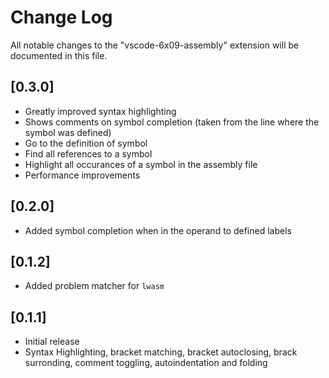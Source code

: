 # Change Log
All notable changes to the "vscode-6x09-assembly" extension will be documented in this file.

## [0.3.0]
- Greatly improved syntax highlighting
- Shows comments on symbol completion (taken from the line where the symbol was defined)
- Go to the definition of symbol
- Find all references to a symbol
- Highlight all occurances of a symbol in the assembly file
- Performance improvements
## [0.2.0]
- Added symbol completion when in the operand to defined labels
## [0.1.2]
- Added problem matcher for `lwasm`
## [0.1.1]
- Initial release
- Syntax Highlighting, bracket matching, bracket autoclosing, brack surronding, comment toggling, autoindentation and folding